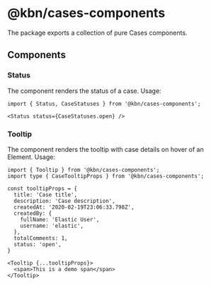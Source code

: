# @kbn/cases-components

The package exports a collection of pure Cases components.

## Components

### Status

The component renders the status of a case. Usage:

```
import { Status, CaseStatuses } from '@kbn/cases-components';

<Status status={CaseStatuses.open} />
```

### Tooltip

The component renders the tooltip with case details on hover of an Element. Usage:

```
import { Tooltip } from '@kbn/cases-components';
import type { CaseTooltipProps } from '@kbn/cases-components';

const tooltipProps = {
  title: 'Case title',
  description: 'Case description',
  createdAt: '2020-02-19T23:06:33.798Z',
  createdBy: {
    fullName: 'Elastic User',
    username: 'elastic',
  },
  totalComments: 1,
  status: 'open',
}

<Tooltip {...tooltipProps}>
  <span>This is a demo span</span>
</Tooltip>
```
